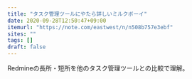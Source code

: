 ```yaml
---
title: "タスク管理ツールにやたら詳しいミルクボーイ"
date: 2020-09-28T12:50:47+09:00
itemurl: "https://note.com/eastwest/n/n508b757e3ebf"
sites: ""
tags: []
draft: false
---
```


Redmineの長所・短所を他のタスク管理ツールとの比較で理解。
